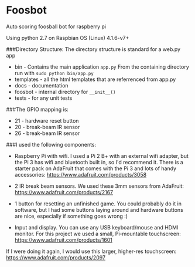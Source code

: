 # Foosbot
Auto scoring foosball bot for raspberry pi

Using python 2.7 on Raspbian OS (Linux) 4.1.6-v7+

###Directory Structure:
The directory structure is standard for a web.py app
* bin - Contains the main application ```app.py```
From the containing directory run with ```sudo python bin/app.py```
* templates - all the html templates that are referrenced from app.py
* docs - documentation
* foosbot - internal directory for ```__init__()```
* tests - for any unit tests


###The GPIO mapping is:
* 21 - hardware reset button
* 20 - break-beam IR sensor
* 26 - break-beam IR sensor


###I used the following components:
* Raspberry Pi with wifi. I used a Pi 2 B+ with an external wifi adapter, but the Pi 3 has wifi and bluetooth built in, so I'd recommend it. There is a starter pack on AdaFruit that comes with the Pi 3 and lots of handy accessories: https://www.adafruit.com/products/3058

* 2 IR break beam sensors. We used these 3mm sensors from AdaFruit: https://www.adafruit.com/products/2167

* 1 button for resetting an unfinished game. You could probably do it in software, but I had some buttons laying around and hardware buttons are nice, especially if something goes wrong :)

* Input and display. You can use any USB keyboard/mouse and HDMI monitor. For this project we used a small, Pi-mountable touchscreen: https://www.adafruit.com/products/1601

If I were doing it again, I would use this larger, higher-res touchscreen:
https://www.adafruit.com/products/2097
